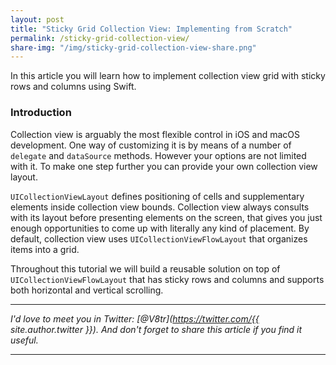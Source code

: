 ```yaml
---
layout: post
title: "Sticky Grid Collection View: Implementing from Scratch"
permalink: /sticky-grid-collection-view/
share-img: "/img/sticky-grid-collection-view-share.png"
---
```


In this article you will learn how to implement collection view grid with sticky rows and columns using Swift.

### Introduction

Collection view is arguably the most flexible control in iOS and macOS development. One way of customizing it is by means of a number of `delegate` and `dataSource` methods. However your options are not limited with it. To make one step further you can provide your own collection view layout.

`UICollectionViewLayout` defines positioning of cells and supplementary elements inside collection view bounds. Collection view always consults with its layout before presenting elements on the screen, that gives you just enough opportunities to come up with literally any kind of placement. By default, collection view uses `UICollectionViewFlowLayout` that organizes items into a grid. 

Throughout this tutorial we will build a reusable solution on top of `UICollectionViewFlowLayout` that has sticky rows and columns and supports both horizontal and vertical scrolling.

---

*I'd love to meet you in Twitter: [@V8tr](https://twitter.com/{{ site.author.twitter }}). And don't forget to share this article if you find it useful.*

---

[starter-repo]: https://github.com/V8tr/UITableViewCellAnimation-Article-Starter